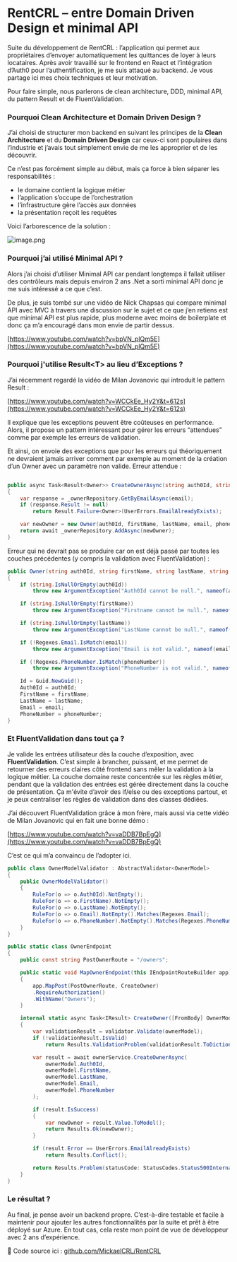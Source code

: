 # RentCRL – entre Domain Driven Design et minimal API

Suite du développement de RentCRL : l’application qui permet aux propriétaires d’envoyer automatiquement les quittances de loyer à leurs locataires. Après avoir travaillé sur le frontend en React et l’intégration d’Auth0 pour l’authentification, je me suis attaqué au backend. Je vous partage ici mes choix techniques et leur motivation.

Pour faire simple, nous parlerons de clean architecture, DDD, minimal API, du pattern Result et de FluentValidation.

### Pourquoi Clean Architecture et Domain Driven Design ?

J’ai choisi de structurer mon backend en suivant les principes de la **Clean Architecture** et du **Domain Driven Design** car ceux-ci sont populaires dans l’industrie et j’avais tout simplement envie de me les approprier et de les découvrir.

Ce n’est pas forcément simple au début, mais ça force à bien séparer les responsabilités :

- le domaine contient la logique métier
- l’application s’occupe de l’orchestration
- l’infrastructure gère l’accès aux données
- la présentation reçoit les requêtes

Voici l’arborescence de la solution :

![image.png](../static/img/image.png)

### Pourquoi j’ai utilisé Minimal API ?

Alors j’ai choisi d’utiliser Minimal API car pendant longtemps il fallait utiliser des contrôleurs mais depuis environ 2 ans .Net a sorti minimal API donc je me suis intéressé a ce que c’est.

De plus, je suis tombé sur une vidéo de Nick Chapsas qui compare minimal API avec MVC à travers une discussion sur le sujet et ce que j’en retiens est que minimal API est plus rapide, plus moderne avec moins de boilerplate et donc ça m’a encouragé dans mon envie de partir dessus.

[https://www.youtube.com/watch?v=bpVN_plQm5E](https://www.youtube.com/watch?v=bpVN_plQm5E)

### Pourquoi j'utilise Result&lt;T&gt; au lieu d’Exceptions ?

J’ai récemment regardé la vidéo de Milan Jovanovic qui introduit le pattern Result :

[https://www.youtube.com/watch?v=WCCkEe_Hy2Y&t=612s](https://www.youtube.com/watch?v=WCCkEe_Hy2Y&t=612s)

Il explique que les exceptions peuvent être coûteuses en performance. Alors, il propose un pattern intéressant pour gérer les erreurs “attendues” comme par exemple les erreurs de validation.

Et ainsi, on envoie des exceptions que pour les erreurs qui théoriquement ne devraient jamais arriver comment par exemple au moment de la création d’un Owner avec un paramètre non valide.
Erreur attendue :

```csharp

public async Task<Result<Owner>> CreateOwnerAsync(string auth0Id, string firstName, string lastName, string email, string phoneNumber)
{
    var response = _ownerRepository.GetByEmailAsync(email);
    if (response.Result != null)
        return Result.Failure<Owner>(UserErrors.EmailAlreadyExists);

    var newOwner = new Owner(auth0Id, firstName, lastName, email, phoneNumber);
    return await _ownerRepository.AddAsync(newOwner);
}
```

Erreur qui ne devrait pas se produire car on est déjà passé par toutes les couches précédentes (y compris la validation avec FluentValidation) :

```csharp
public Owner(string auth0Id, string firstName, string lastName, string email, string phoneNumber)
{
    if (string.IsNullOrEmpty(auth0Id))
        throw new ArgumentException("Auth0Id cannot be null.", nameof(auth0Id));

    if (string.IsNullOrEmpty(firstName))
        throw new ArgumentException("Firstname cannot be null.", nameof(firstName));

    if (string.IsNullOrEmpty(lastName))
        throw new ArgumentException("LastName cannot be null.", nameof(lastName));

    if (!Regexes.Email.IsMatch(email))
        throw new ArgumentException("Email is not valid.", nameof(email));

    if (!Regexes.PhoneNumber.IsMatch(phoneNumber))
        throw new ArgumentException("PhoneNumber is not valid.", nameof(phoneNumber));

    Id = Guid.NewGuid();
    Auth0Id = auth0Id;
    FirstName = firstName;
    LastName = lastName;
    Email = email;
    PhoneNumber = phoneNumber;
}
```

### Et FluentValidation dans tout ça ?

Je valide les entrées utilisateur dès la couche d’exposition, avec **FluentValidation**. C’est simple à brancher, puissant, et me permet de retourner des erreurs claires côté frontend sans mêler la validation à la logique métier. La couche domaine reste concentrée sur les règles métier, pendant que la validation des entrées est gérée directement dans la couche de présentation. Ça m'évite d’avoir des if/else ou des exceptions partout, et je peux centraliser les règles de validation dans des classes dédiées.

J’ai découvert FluentValidation grâce à mon frère, mais aussi via cette vidéo de Milan Jovanovic qui en fait une bonne démo :

[https://www.youtube.com/watch?v=vaDDB7BpEgQ](https://www.youtube.com/watch?v=vaDDB7BpEgQ)

C’est ce qui m’a convaincu de l’adopter ici.

```csharp
public class OwnerModelValidator : AbstractValidator<OwnerModel>
{
    public OwnerModelValidator()
    {
        RuleFor(o => o.Auth0Id).NotEmpty();
        RuleFor(o => o.FirstName).NotEmpty();
        RuleFor(o => o.LastName).NotEmpty();
        RuleFor(o => o.Email).NotEmpty().Matches(Regexes.Email);
        RuleFor(o => o.PhoneNumber).NotEmpty().Matches(Regexes.PhoneNumber);
    }
}
```

```csharp
public static class OwnerEndpoint
{
    public const string PostOwnerRoute = "/owners";

    public static void MapOwnerEndpoint(this IEndpointRouteBuilder app)
    {
        app.MapPost(PostOwnerRoute, CreateOwner)
        .RequireAuthorization()
        .WithName("Owners");
    }

    internal static async Task<IResult> CreateOwner([FromBody] OwnerModel ownerModel, IOwnerService ownerService, IValidator<OwnerModel> validator)
    {
        var validationResult = validator.Validate(ownerModel);
        if (!validationResult.IsValid)
            return Results.ValidationProblem(validationResult.ToDictionary());

        var result = await ownerService.CreateOwnerAsync(
            ownerModel.Auth0Id,
            ownerModel.FirstName,
            ownerModel.LastName,
            ownerModel.Email,
            ownerModel.PhoneNumber
        );

        if (result.IsSuccess)
        {
            var newOwner = result.Value.ToModel();
            return Results.Ok(newOwner);
        }

        if (result.Error == UserErrors.EmailAlreadyExists)
            return Results.Conflict();

        return Results.Problem(statusCode: StatusCodes.Status500InternalServerError);
    }
}
```

### Le résultat ?

Au final, je pense avoir un backend propre. C’est-à-dire testable et facile à maintenir pour ajouter les autres fonctionnalités par la suite et prêt à être déployé sur Azure. En tout cas, cela reste mon point de vue de développeur avec 2 ans d’expérience.

📁 Code source ici : [github.com/MickaelCRL/RentCRL](https://github.com/MickaelCRL/RentCRL)
